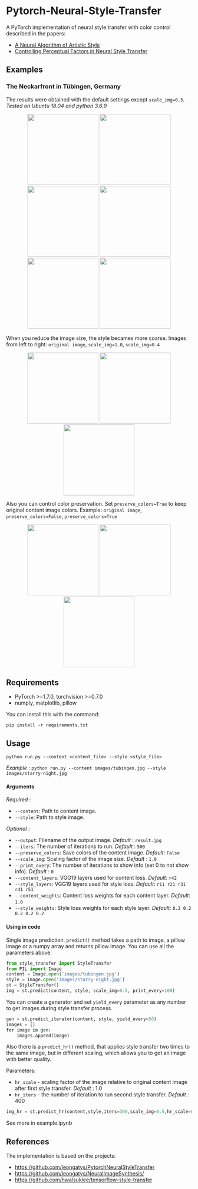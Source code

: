 # Pytorch-Neural-Style-Transfer
A PyTorch implementation of neural style transfer with color control described in the papers:
* [A Neural Algorithm of Artistic Style](https://arxiv.org/pdf/1508.06576v2.pdf)
* [Controlling Perceptual Factors in Neural Style Transfer](https://arxiv.org/pdf/1611.07865.pdf)
## Examples
### The Neckarfront in Tübingen, Germany
The results were obtained with the default settings except `scale_img=0.5`.
*Tested on Ubuntu 18.04 and python 3.6.9*

<p align="center">
<img src="images/tubingen.jpg" height="192px">
<img src="images/tubingen-starry-night.jpg" height="192px">
<img src="images/tubingen-shipwreck.jpg" height="192px">

<img src="images/tubingen-kandinsky.jpg" height="192px">
<img src="images/tubingen-graffiti.jpg" height="192px">
<img src="images/tubingen-mosaic.jpg" height="192px">
</p>

When you reduce the image size, the style becames more coarse. Images from left to right: `original image`, `scale_img=1.0`, `scale_img=0.4`

<p align="center">
<img src="images/tubingen.jpg" height="192px">
<img src="images/tubingen-starry-night-scale10.jpg" height="192px">
<img src="images/tubingen-starry-night-scale04.jpg" height="192px">
</p>

Also you can control color preservation. Set `preserve_colors=True` to keep original content image colors. Example: `original image`, `preserve_colors=False`, `preserve_colors=True`

<p align="center">
<img src="images/tubingen.jpg" height="192px">
<img src="images/tubingen-starry-night-stylecolors.jpg" height="192px">
<img src="images/tubingen-starry-night-origcolors.jpg" height="192px">
</p>

## Requirements
- PyTorch >=1.7.0, torchvision >=0.7.0
- numply, matplotlib, pillow

You can install this with the command:
```
pip install -r requirements.txt
```

## Usage
```
python run.py --content <content_file> --style <style_file>
```
*Example* :
`python run.py --content images/tubingen.jpg --style images/starry-night.jpg`

#### Arguments
*Required* :
* `--content`: Path to content image.
* `--style`: Path to style image.

*Optional* :
* `--output`: Filename of the output image. *Default* : `result.jpg`
* `--iters`: The number of iterations to run. *Default* : `500`
* `--preserve_colors`: Save colors of the content image. *Default*: `False`
* `--scale_img`: Scaling factor of the image size. *Default* : `1.0`
* `--print_every`: The number of iterations to show info (set 0 to not show info). *Default* : `0`
* `--content_layers`: VGG19 layers used for content loss. *Default*: `r42`
* `--style_layers`: VGG19 layers used for style loss. *Default*: `r11 r21 r31 r41 r51`
* `--content_weights`: Content loss weights for each content layer. *Default*: `1.0`
* `--style_weights`: Style loss weights for each style layer. *Default*: `0.2 0.2 0.2 0.2 0.2`

#### Using in code
Single image prediction. `predict()` method takes a path to image, a pillow image or a numpy array and returns pillow image. You can use all the parameters above.
```python
from style_transfer import StyleTransfer
from PIL import Image
content = Image.open('images/tubingen.jpg')
style = Image.open('images/starry-night.jpg')
st = StyleTransfer()
img = st.predict(content, style, scale_img=0.5, print_every=100)
```
You can create a generator and set `yield_every` parameter as any number to get images during style transfer process.
```python
gen = st.predict_iterator(content, style, yield_every=50)
images = []
for image in gen:
	images.append(image)
```
Also there is a `predict_hr()` method, that applies style transfer two times to the same image, but in different scaling, which allows you to get an image with better quality. 

Parameters: 
- `hr_scale` - scaling factor of the image relative to original content image after first style transfer. *Default* : 1.0
- `hr_iters` - the number of iteration to run second style transfer. *Default* : 400

```python
img_hr = st.predict_hr(content,style,iters=300,scale_img=0.5,hr_scale=0.9)
```
See more in example.ipynb

## References
The implementation is based on the projects:

- https://github.com/leongatys/PytorchNeuralStyleTransfer
- https://github.com/leongatys/NeuralImageSynthesis/
- https://github.com/hwalsuklee/tensorflow-style-transfer